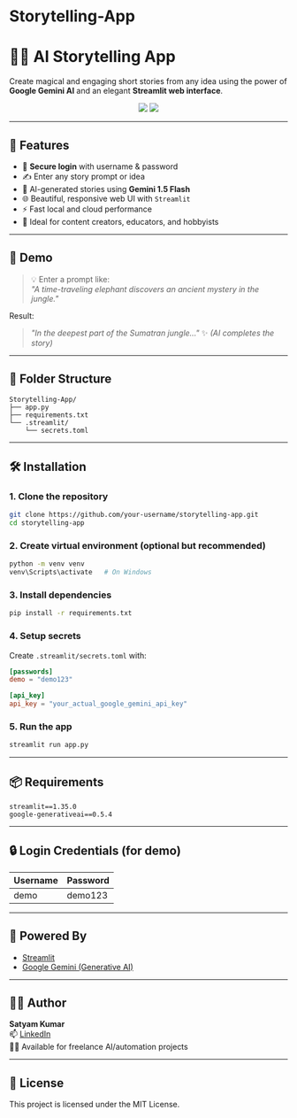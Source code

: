 # Storytelling-App
# 🧙‍♂️ AI Storytelling App

Create magical and engaging short stories from any idea using the power of **Google Gemini AI** and an elegant **Streamlit web interface**.

<div align="center">
  <img src="https://img.shields.io/badge/Made%20with-Streamlit-orange?style=flat-square" />
  <img src="https://img.shields.io/badge/Powered%20by-Google%20Gemini-blueviolet?style=flat-square" />
</div>

---

## 📌 Features

- 🔐 **Secure login** with username & password
- ✍️ Enter any story prompt or idea
- 🤖 AI-generated stories using **Gemini 1.5 Flash**
- 🌐 Beautiful, responsive web UI with `Streamlit`
- ⚡ Fast local and cloud performance
- 🎯 Ideal for content creators, educators, and hobbyists

---

## 🚀 Demo

> 💡 Enter a prompt like:  
> _"A time-traveling elephant discovers an ancient mystery in the jungle."_

Result:  
> _"In the deepest part of the Sumatran jungle..."_ ✨ *(AI completes the story)*

---

## 📂 Folder Structure

```
Storytelling-App/
├── app.py
├── requirements.txt
└── .streamlit/
    └── secrets.toml
```

---

## 🛠️ Installation

### 1. Clone the repository

```bash
git clone https://github.com/your-username/storytelling-app.git
cd storytelling-app
```

### 2. Create virtual environment (optional but recommended)

```bash
python -m venv venv
venv\Scripts\activate   # On Windows
```

### 3. Install dependencies

```bash
pip install -r requirements.txt
```

### 4. Setup secrets

Create `.streamlit/secrets.toml` with:

```toml
[passwords]
demo = "demo123"

[api_key]
api_key = "your_actual_google_gemini_api_key"
```

### 5. Run the app

```bash
streamlit run app.py
```

---

## 📦 Requirements

```
streamlit==1.35.0
google-generativeai==0.5.4
```

---

## 🔒 Login Credentials (for demo)

| Username | Password  |
|----------|-----------|
| demo     | demo123   |

---

## 🧠 Powered By

- [Streamlit](https://streamlit.io/)
- [Google Gemini (Generative AI)](https://ai.google.dev)

---

## 👨‍💻 Author

**Satyam Kumar**  
📫 [LinkedIn](https://www.linkedin.com/in/your-profile)  
🧑‍💼 Available for freelance AI/automation projects

---

## 📃 License

This project is licensed under the MIT License.
